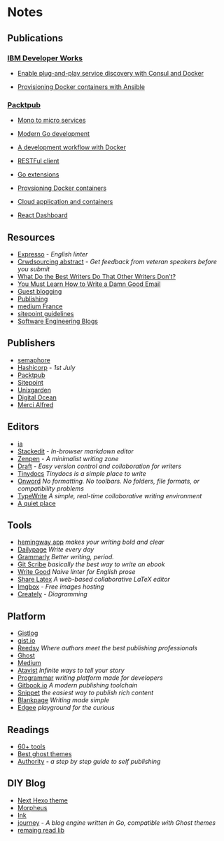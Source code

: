 # Notes


## Publications

### [IBM Developer Works](http://www.ibm.com/developerworks/)

- [Enable plug-and-play service discovery with Consul and Docker](http://www.ibm.com/developerworks/cloud/library/cl-plug-and-play-service-discovery-with-consul-and-docker-bluemix/index.html)

- [Provisioning Docker containers with Ansible](http://www.ibm.com/developerworks/cloud/library/cl-provision-docker-containers-ansible/)

### [Packtpub](https://www.packtpub.com/)

- [Mono to micro services](https://www.packtpub.com/books/content/mono-micro-services-split-fat-application)

- [Modern Go development](https://www.packtpub.com/books/content/modern-go-development)

- [A development workflow with Docker](https://www.packtpub.com/books/content/development-workflow-docker)

- [RESTFul client](https://www.packtpub.com/books/content/elegant-restful-client-python-exposing-remote-resources)

- [Go extensions](https://www.packtpub.com/books/content/go-extensions-fetching-data-and-more)

- [Provsioning Docker containers](https://www.packtpub.com/books/content/provisioning-docker-containers)

- [Cloud application and containers](https://www.packtpub.com/books/content/using-cloud-applications-and-containers)

- [React Dashboard](https://www.packtpub.com/books/content/react-dashboard-and-visualizing-data)


## Resources

- [Expresso](http://www.expresso-app.org/) - _English linter_
- [Crwdsourcing abstract](http://helpmeabstract.com/) - _Get feedback from veteran speakers before you submit_
- [What Do the Best Writers Do That Other Writers Don’t?](http://positionly.com/blog/copywriting/what-do-the-best-writers-do)
- [You Must Learn How to Write a Damn Good Email](http://blog.freelanship.com/good-email/)
- [Guest blogging](http://www.sitepoint.com/guest-blogging)
- [Publishing](https://www.salesforce.com/ca/blog/2015/02/blog-content.html)
- [medium France](https://medium.com/france/devenez-auteur-pour-la-publication-medium-france-2da0fd6d5d90)
- [sitepoint guidelines](http://www.sitepoint.com/writing-guidelines/)
- [Software Engineering Blogs](https://github.com/kilimchoi/engineering-blogs)


## Publishers

- [semaphore](https://semaphoreci.com/community/write-for-us)
- [Hashicorp](https://hashicorp.com/blog/hashiconf.html) - _1st July_
- [Packtpub](https://www.packtpub.com/books/content/blogs)
- [Sitepoint](http://www.sitepoint.com/write-for-us/)
- [Unixgarden](http://www.editions-diamond.fr/?page_id=215)
- [Digital Ocean](https://www.digitalocean.com/community)
- [Merci Alfred](http://gift.mercialfred.com/topo/test-marshmallow)


## Editors

- [ia](https://ia.net/writer/mac)
- [Stackedit](https://stackedit.io/) - _In-browser markdown editor_
- [Zenpen](http://www.zenpen.io/) - _A minimalist writing zone_
- [Draft](https://draftin.com/) - _Easy version control and collaboration for writers_
- [Tinydocs](http://tinydocs.com/) _Tinydocs is a simple place to write_
- [Onword](http://onword.co/) _No formatting. No toolbars. No folders, file formats, or compatibility problems_
- [TypeWrite](https://typewrite.io/) _A simple, real-time collaborative writing environment_
- [A quiet place](http://joevennix.com/aquietplace/)


## Tools

- [hemingway app](http://www.hemingwayapp.com/beta/index.html) _makes your writing bold and clear_
- [Dailypage](http://www.dailypage.co/) _Write every day_
- [Grammarly](http://www.grammarly.com/) _Better writing, period._
- [Git Scribe](https://github.com/schacon/git-scribe) _basically the best way to write an ebook_
- [Write Good](https://github.com/btford/write-good) _Naive linter for English prose_
- [Share Latex](https://github.com/sharelatex/sharelatex) _A web-based collaborative LaTeX editor_
- [Imgbox](http://imgbox.com/) - _Free images hosting_
- [Creately](http://creately.com/) - _Diagramming_


## Platform

- [Gistlog](https://gistlog.co/mattstauffer/1c76d40371b295184845)
- [gist.io](http://gist.io/)
- [Reedsy](https://reedsy.com/) _Where authors meet the best publishing professionals_
- [Ghost](https://ghost.org/)
- [Medium](https://medium.com/)
- [Atavist](https://atavist.com/?ref=producthunt) _Infinite ways to tell your story_
- [Programmar](http://programmar.io/) _writing platform made for developers_
- [Gitbook.io](https://www.gitbook.com/) _A modern publishing toolchain_
- [Snippet](https://thesnippetapp.com/) _the easiest way to publish rich content_
- [Blankpage](https://blankpage.io/) _Writing made simple_
- [Edgee](http://www.edgee.com/) _playground for the curious_


## Readings

- [60+ tools](https://medium.com/@readthisthing/60-awesome-free-tools-for-modern-storytellers-5c8664f00427)
- [Best ghost themes](http://haeckdesign.com/freebies/themes/top-free-ghost-themes)
- [Authority](http://nathanbarry.com/authority/) - _a step by step guide to self publishing_


## DIY Blog

- [Next Hexo theme](https://github.com/iissnan/hexo-theme-next)
- [Morpheus](https://github.com/vesparny/morpheus)
- [Ink](https://github.com/InkProject/ink)
- [journey](https://github.com/kabukky/journey) - _A blog engine written in Go, compatible with Ghost themes_
- [remaing read lib](http://aerolab.github.io/readremaining.js/)
